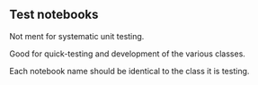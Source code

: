 ## Test notebooks

Not ment for systematic unit testing.

Good for quick-testing and development of the various classes.

Each notebook name should be identical to the class it is testing.

